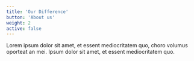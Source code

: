 ```yaml
---
title: 'Our Difference'
button: 'About us'
weight: 2
active: false
---
```



Lorem ipsum dolor sit amet, et essent mediocritatem quo, choro volumus oporteat an mei. Ipsum dolor sit amet, et essent mediocritatem quo.
